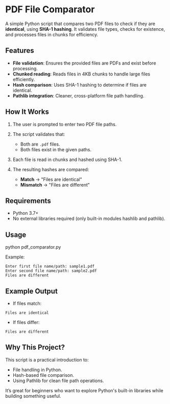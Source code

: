 # PDF File Comparator

A simple Python script that compares two PDF files to check if they are **identical**, using **SHA-1 hashing**.
It validates file types, checks for existence, and processes files in chunks for efficiency.

## Features

* **File validation**: Ensures the provided files are PDFs and exist before processing.
* **Chunked reading**: Reads files in 4KB chunks to handle large files efficiently.
* **Hash comparison**: Uses SHA-1 hashing to determine if files are identical.
* **Pathlib integration**: Cleaner, cross-platform file path handling.

## How It Works

1. The user is prompted to enter two PDF file paths.
2. The script validates that:

   * Both are `.pdf` files.
   * Both files exist in the given paths.
3. Each file is read in chunks and hashed using SHA-1.
4. The resulting hashes are compared:

   * **Match** → "Files are identical"
   * **Mismatch** → "Files are different"

## Requirements

* Python 3.7+
* No external libraries required (only built-in modules hashlib and pathlib).

## Usage

python pdf_comparator.py


Example:

```
Enter first file name/path: sample1.pdf
Enter second file name/path: sample2.pdf
Files are different
```

## Example Output

* If files match:

```
Files are identical
```

* If files differ:

```
Files are different
```

## Why This Project?

This script is a practical introduction to:

* File handling in Python.
* Hash-based file comparison.
* Using Pathlib for clean file path operations.

It’s great for beginners who want to explore Python's built-in libraries while building something useful.

